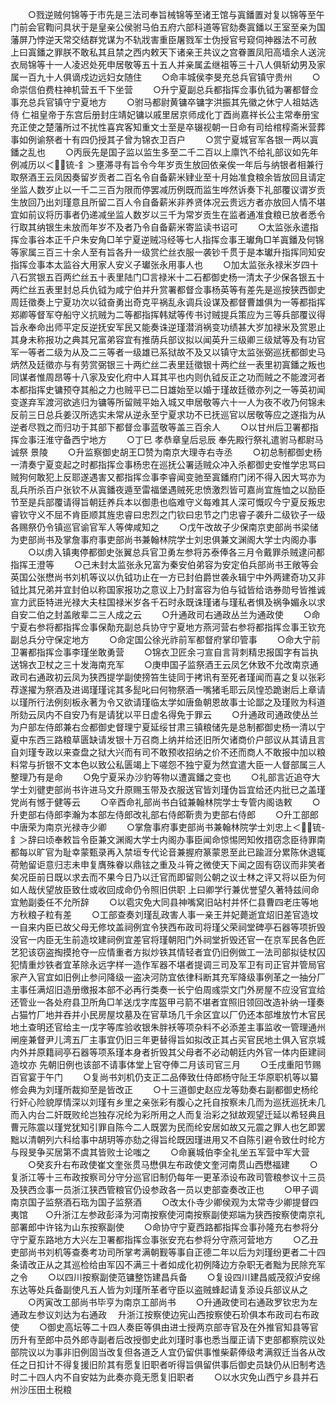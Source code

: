 <!-- { "loadSidebar": true } -->
　　○戮逆贼何锦等于市先是三法司奉旨械锦等至诸王馆与寘鐇置对复以锦等至午门前会官鞫问具状于是皇亲公侯驸马伯五府六部科道等官劾奏寘鐇以王室至亲为国藩屏乃悖逆天常交结群党谋为不轨戕害重臣屠戮军士伪授官号窥伺神器法不可赦  上曰寘鐇之罪朕不敢私其且禁之西内敕天下诸亲王共议之宫眷置凤阳高墙余人送浣衣局锦等十一人凌迟处死申居敬等五十五人并亲属孟继祖等三十八人俱斩幼男及家属一百九十人俱谪戍边远妇女随住
　　○命丰城侯李旻充总兵官镇守贵州
　　○命崇信伯费柱神机营五千下坐营
　　○升宁夏副总兵都指挥佥事仇钺为署都督佥事充总兵官镇守宁夏地方
　　○驸马都尉黄镛卒镛字洪振其先徽之休宁人祖姑选侍  仁祖皇帝于东宫后册封庄靖妃镛以戚里居京师成化丁酉尚嘉祥长公主常奉册宝充正使之楚藩所过不扰性喜宾客知重文士至是卒辍视朝一日命有司给棺椁斋米营葬事如例谕祭者十有四仍授其子曾为锦衣卫百户
　　○赏宁夏城官军各银一两以寘鐇之乱也
　　○丙辰先是国子监以监生多至二千二百以上廪饩不给礼部议如先年例减历以＜锍-釒＞壅滞寻有旨令今年岁贡生放回依亲俟一年后与纳银者相兼行取祭酒王云凤因奏留岁贡者二百名令自备薪米肄业至十月始准食粮余皆放回且请定坐监人数岁止以一千二三百为限而停罢减历例既而监生哗然诉奏下礼部覆议谓岁贡生放回乃出刘瑾意且所留二百人令自备薪米非养贤体况云贵远方者亦放回人情不堪宜如前议将历事者仍递减坐监人数岁以三千为常岁贡生在监者通准食粮已放者悉令行取其纳银生未放而年岁不及者乃令自备薪米寄监读书诏可
　　○太监张永遣指挥佥事谷本正千户朱安角□羊宁夏逆贼冯经等七人指挥佥事王瓛角□羊寘鐇及何锦等家属三百三十余人至有旨各升一级赏纻丝衣服一袭钞千贯于是本瓛升指挥同知安指挥佥事本太监谷大用家人安义子瓛张永用事人也
　　○加太监张永禄米岁四十八石赏银五百两纻丝五十表里陆门□言禄米十二石都御史杨一清太子少保各银五十两纻丝五表里封总兵仇钺为咸宁伯并升赏署都督佥事杨英等有差先是巡按狭西御史周廷徵奏上宁夏功次以钺奋勇出奇克平祸乱永调兵设谋及都督曹雄俱为一等都指挥郑卿等督军夺船守义抗贼为二等都指挥韩斌等传书讨贼提兵策应为三等兵部覆议得旨永奉命出师平定反逆抚安军民又能奏诛逆瑾潜消祸变功绩甚大岁加禄米及赏恩止其身未称报功之典其兄富弟容宜有推荫兵部议拟以闻英升三级卿三级斌等及有功官军一等者二级为从及二三等者一级雄已系狱故不及又以镇守太监张弼巡抚都御史马炳然及廷徵亦与有劳赏弼银三十两纻丝二表里廷徵银十两纻丝一表里初寘鐇之叛也同谋者惟周昂等十八家及安化府中人耳其平也内则仇钺反正之功而贼之不能渡河者本都指挥史镛预夺其船之力也贼平已二日雄始至以婚于瑾故廷徵亦列之一等英初闻变遂弃军渡河欲逃归为镛等所留贼平始入城又申居敬等六十一人为夜不收乃何锦未反前三日总兵姜汉所选实未常从逆永至宁夏求功不已抚巡官以居敬等应之遂指为从逆者尽戮之而归功于其部下都督佥事蓝敬等盖三百余人
　　○以甘州后卫署都指挥佥事汪淮守备西宁地方
　　○丁巳  孝恭章皇后忌辰  奉先殿行祭礼遣驸马都尉马诚祭  景陵
　　○升监察御史胡王□赞为南京大理寺右寺丞
　　○初总制都御史杨一清奏宁夏变起之时都指挥佥事杨忠在巡抚公署适贼众冲入杀都御史安惟学忠骂曰贼狗何敢犯上反耶遂遇害又都指挥佥事李睿闻变驰至寘鐇府门闭不得入因大骂亦为乱兵所杀百户张钦不从寘鐇夜遁至雷福堡遇贼死忠愤激烈皆可嘉尚宜旌恤之以励臣节至是兵部覆请得旨朝廷养兵本以御患也临难守义每难其人深可慨叹今宁夏反叛忠睿钦守义不屈不肯臣顺其旌忠睿曰忠烈之门钦曰忠节之门忠睿子袭升二级钦子一级各赐祭仍令镇巡官谕官军人等俾咸知之
　　○戊午改故子少保南京吏部尚书梁储为吏部尚书及掌詹事府事吏部尚书兼翰林院学士刘忠俱兼文渊阁大学士内阁办事
　　○以虏入镇夷停都御史张翼总兵官卫勇左参将苏泰俸各三月令戴罪杀贼逮问都指挥王澄等
　　○己未封太监张永兄富为秦安伯弟容为安定伯兵部尚书王敞等会英国公张懋尚书刘机等议以仇钺功止在一方已封伯爵世袭永辑宁中外两建奇功又非钺比其兄弟并宜封伯以称国家报功之意议上乃封富容为伯与钺皆给诰券勋号皆推诚宣力武臣特进光禄大夫柱国禄米岁各千石时永既诛瑾诸与瑾私者惧及祸争媚永以求自安二伯之封盖敞辈二三人成之云
　　○升通政司右通政丛兰为通政使
　　○命宁夏右参将都指挥佥事保勣充副总兵协守宁夏地方燕河营右参将都指挥佥事王钦充副总兵分守保定地方
　　○命定国公徐光祚前军都督府掌印管事
　　○命大宁前卫署都指挥佥事李瑾坐敢勇营
　　○锦衣卫匠余刁宣自言背刺精忠报国字有旨执送锦衣卫杖之三十发海南充军
　　○庚申国子监祭酒王云凤乞休致不允改南京通政司右通政初云凤为狭西提学副使搒笞生徒同于拷讯有至死者瑾闻而喜之复以张彩荐遂擢为祭酒及进谒瑾瑾诧其多髭叱曰何物祭酒一嘴猪毛耶云凤惶恐跪谢后上章请以瑾所行法例刻板永著为令又欲请瑾临太学如唐鱼朝恩故事士论鄙之及瑾败为科道所劾云凤内不自安乃有是请犹以平日虚名得免于罪云
　　○升通政司通政使丛兰为户部左侍郎兼右佥都御史督理宁夏延绥甘肃三镇粮储先是总制都御史杨一清以宁夏中东西三路粮草匮缺请发银十万召商上纳并给还旧所欠诸商价户部议从其请且言自刘瑾专政以来查盘之狱大兴而有司不敢预收招纳之价不还而商人不敢报中加以粮料常与折银不文本色以致公私匮竭上下嗟怨不独宁夏为然宜遣大臣一人督部属三人整理乃有是命
　　○免宁夏采办沙豹等物以遭寘鐇之变也
　　○礼部言近追夺大学士刘徤吏部尚书许进马文升原赐玉带及衣服送官皆刘瑾伪旨宜给还内批已之盖瑾党尚有憾于健等云
　　○辛酉命礼部尚书白钺兼翰林院学士专管内阁诰敕
　　○升吏部右侍郎李瀚为本部左侍郎改礼部右侍郎靳贵为吏部右侍郎
　　○升工部郎中唐荣为南京光禄寺少卿
　　○掌詹事府事吏部尚书兼翰林院学士刘忠上＜锍-釒＞辞曰顷奉敕旨令臣兼文渊阁大学士内阁办事臣闻命惊惕罔知攸措窃念臣待罪南都每以旷官为耻幸蒙甄录再入禁垣专代论音兼握府篆蒙恩至此已踰涯分累陈休退辄荷勉留讵意归志未申复膺殊眷以鼎铉之重及斗筲之微使天下闻之固有窃议而非笑者矣况臣前日既以求去而不果今日乃以迁官而即留则公朝之议士林之评又将以臣为何如人哉伏望放臣致仕或收回成命仍令照旧供职  上曰卿学行兼优誉望久著特兹间命宜勉副委任不允所辞
　　○以雹灾免大同县神嘴窝旧站村并怀仁县曹四老庄等地方秋粮子粒有差
　　○工部查奏刘瑾乱政害人事一亲王并妃薨逝宜炤旧差官造坟一自来内臣已故父母无修坟盖祠例宜令狭西布政司将瑾父荣祠堂碑亭石器等项折毁没官一内臣无生前造坟建祠例宜差官将瑾朝阳门外祠堂折毁还官一在京军民各色匠艺犯该窃盗掏摸抢夺一应情重者方拟炒铁其情轻者宜仍旧例做工一法司部拟徒杖囚犯情重炒铁者宜革除永远字样一造作军器不堪者提调三司及军卫有司正官并管局官家产入官宜如旧例止参问降级一盗决河防宜依律科断其充军降级事例革之一抽分厂主事任满炤旧造册缴报本部不必再行类奏一长宁伯周彧崇文门外房屋不应没官宜给还管业一各处府县卫所角□羊送戊字库盔甲弓箭不堪者宜照旧领回改造补纳一瑾奏占猫竹厂地并吞并小民房屋坟墓及在官草场几千余区宜以厂仍还本部堆放竹木官民地土查明还官给主一戊字等库验收银朱胖袄等项杂料不必添差主事监收一管理通州闸座兼督尹儿湾五厂主事宜仍旧三年更替得旨如拟改正其占买官民地土俱入官京城内外并原籍祠亭石器等项系瑾本身者折毁其父母者不必动朝廷内外官一体内臣建祠造坟亦  先朝旧例也该部不请事体堂上官夺俸二月该司官三月
　　○壬戌重阳节赐百官宴于午门
　　○复尚书刘机仍支正二品俸致仕侍郎杨守阯王华原职机等以纂修会典为刘瑾所裁抑至是皆改正
　　○十三道御史赵应龙等劾奏右副都御史杨纶行奸心险貌厚情深以刘瑾有乡里之亲张彩有腹心之托自按察未几而为巡抚巡抚未几而入内台二奸既败纶岂独存况纶为彩所用之人而复治彩之狱故观望迁延以希轻典且曹元陈震以瑾党犹知引罪自陈今二人既罢为民而纶安居如故又元震之罪人也乞即罢黜以清朝列六科给事中胡玥等亦劾之得旨纶既因瑾进用又不自陈引避令致仕时纶方与叚旻争买居第不虞其皆败士论嗤之
　　○命襄城伯李全礼坐五军营中军大营
　　○癸亥升右布政使崔文奎张贯马懋俱左布政使文奎河南贯山西懋福建
　　○复浙江等十三布政按察司分守分巡官旧制仍每年一更革添设布政司管粮参议十三员及狭西佥事一员浙江狭西管粮官仍设参政各一员以吏部查奏改正也
　　○甲子调南京国子监祭酒石珤为国子监祭酒
　　○改太仆寺少卿侯观为太常寺少卿提督四夷馆　　○升浙江左参政彭泽为河南按察使河南按察副使郑端为狭西按察使南京礼部署郎中许铭为山东按察副使
　　○命协守宁夏西路都指挥佥事孙隆充右参将分守宁夏东路地方大兴左卫署都指挥佥事张安充右参将分守燕河营地方
　　○乙丑吏部尚书刘机等查奏考功司所掌考满朝觐等事自正德二年以后为刘瑾纷更者二十四条请改正从之其巡检给由军囚不满三十者如成化初例降边方杂职无者黜为民除充军之令
　　○以四川按察副使范镛整饬建昌兵备
　　○复设四川建昌威茂叙泸安绵东达等处兵备副使凡五人皆为刘瑾所革者守臣以盗贼蜂起请复添设兵部议从之
　　○丙寅改工部尚书毕亨为南京工部尚书
　　○升通政使司右通政罗钦忠为左通政左参议刘达为右通政
　升浙江按察使边宪山西按察使石玠俱本布政司右布政使
　　○御史高坛等二十四人奏臣等俱由进士授两京部寺官及在外推官知县等官历升有至郎中员外郎寺副者后改授御史此刘瑾时事也悉当厘正请下吏部都察院议处部院议以为事非旧例固当改复但各道乏人宜仍留供事惟柴薪俸级考满叙迁当各从改任之日扣计不得复援旧阶其有愿复旧职者听得旨俱留供事后御史员缺仍从旧制考选时二十四人内不自安姑为此奏亦竟无愿复旧职者
　　○以水灾免山西宁乡县并石州沙压田土税粮
